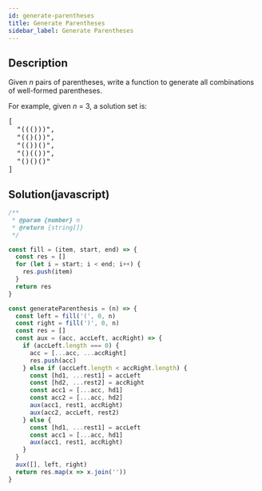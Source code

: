 ```yaml
---
id: generate-parentheses
title: Generate Parentheses
sidebar_label: Generate Parentheses
---
```

## Description
<div class="description">
<p>
Given <i>n</i> pairs of parentheses, write a function to generate all combinations of well-formed parentheses.
</p>

<p>
For example, given <i>n</i> = 3, a solution set is:
</p>
<pre>
[
  "((()))",
  "(()())",
  "(())()",
  "()(())",
  "()()()"
]
</pre>
</div>

## Solution(javascript)
```javascript
/**
 * @param {number} n
 * @return {string[]}
 */

const fill = (item, start, end) => {
  const res = []
  for (let i = start; i < end; i++) {
    res.push(item)
  }
  return res
}

const generateParenthesis = (n) => {
  const left = fill('(', 0, n)
  const right = fill(')', 0, n)
  const res = []
  const aux = (acc, accLeft, accRight) => {
    if (accLeft.length === 0) {
      acc = [...acc, ...accRight]
      res.push(acc)
    } else if (accLeft.length < accRight.length) {
      const [hd1, ...rest1] = accLeft
      const [hd2, ...rest2] = accRight
      const acc1 = [...acc, hd1]
      const acc2 = [...acc, hd2]
      aux(acc1, rest1, accRight)
      aux(acc2, accLeft, rest2)
    } else {
      const [hd1, ...rest1] = accLeft
      const acc1 = [...acc, hd1]
      aux(acc1, rest1, accRight)
    }
  }
  aux([], left, right)
  return res.map(x => x.join(''))
}




```